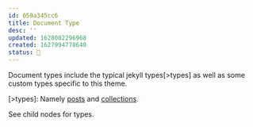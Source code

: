 ```yaml
---
id: 059a345cc6
title: Document Type
desc: ''
updated: 1628002296968
created: 1627994778640
status: 🌿
---
```


Document types include the typical jekyll types[>types] as well as some custom types specific to this theme.

[>types]: Namely [posts](https://jekyllrb.com/docs/posts/) and [collections](https://jekyllrb.com/docs/collections/).

See child nodes for types.
